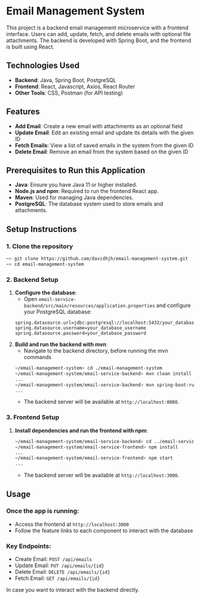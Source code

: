 # Email Management System

This project is a backend email management microservice with a frontend interface. Users can add, update, fetch, and delete emails with optional file attachments. The backend is developed with Spring Boot, and the frontend is built using React.

## Technologies Used
- **Backend**: Java, Spring Boot, PostgreSQL
- **Frontend**: React, Javascript, Axios, React Router
- **Other Tools**: CSS, Postman (for API testing)

## Features
- **Add Email**: Create a new email with attachments as an optional field
- **Update Email**: Edit an existing email and update its details with the given ID
- **Fetch Emails**: View a list of saved emails in the system from the given ID
- **Delete Email**: Remove an email from the system based on the given ID

## Prerequisites to Run this Application
- **Java**: Ensure you have Java 11 or higher installed.
- **Node.js and npm**: Required to run the frontend React app.
- **Maven**: Used for managing Java dependencies.
- **PostgreSQL**: The database system used to store emails and attachments.

## Setup Instructions

### 1. Clone the repository
```bash
~> git clone https://github.com/davidhjh/email-management-system.git
~> cd email-management-system
```

### 2. Backend Setup
1. **Configure the database**:
   - Open `email-service-backend/src/main/resources/application.properties` and configure your PostgreSQL database:
   ```properties
   spring.datasource.url=jdbc:postgresql://localhost:5432/your_database_name
   spring.datasource.username=your_database_username
   spring.datasource.password=your_database_password
   ```
2. **Build and run the backend with mvn**:
   - Navigate to the backend directory, before running the mvn commands
   ```bash
   ~/email-management-system> cd ./email-management-system
   ~/email-management-system/email-service-backend> mvn clean install
   ...
   ~/email-management-system/email-service-backend> mvn spring-boot:run
   ...
   ```
   - The backend server will be available at `http://localhost:8080`.

### 3. Frontend Setup
1. **Install dependencies and run the frontend with npm**:
   ```bash
   ~/email-management-system/email-service-backend> cd ../email-service-frontend
   ~/email-management-system/email-service-frontend> npm install
   ...
   ~/email-management-system/email-service-frontend> npm start
   ...
   ```
   - The backend server will be available at `http://localhost:3000`.

## Usage
### Once the app is running:
- Access the frontend at `http://localhost:3000`
- Follow the feature links to each component to interact with the database

### Key Endpoints:
- Create Email: `POST /api/emails`
- Update Email: `PUT /api/emails/{id}`
- Delete Email: `DELETE /api/emails/{id}`
- Fetch Email: `GET /api/emails/{id}`

In case you want to interact with the backend directly.